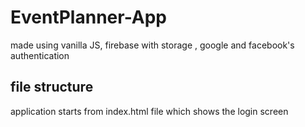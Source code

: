# EventPlanner-App
<p> made using vanilla JS, firebase with storage , google and facebook's authentication</p>

<h2>file structure </h2>
<p>application starts from index.html file which shows the login screen</p>
